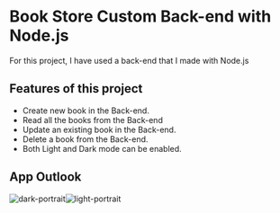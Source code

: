 # Book Store Custom Back-end with Node.js

For this project, I have used a back-end that I made with Node.js

## Features of this project
- Create new book in the Back-end.
- Read all the books from the Back-end
- Update an existing book in the Back-end.
- Delete a book from the Back-end.
- Both Light and Dark mode can be enabled.

## App Outlook
![dark-portrait](https://github.com/user-attachments/assets/16786787-9ff6-419d-8eb4-f5e6a19ca6cb)![light-portrait](https://github.com/user-attachments/assets/908e550a-aba8-4c26-be54-fa3c5fd003ed)

